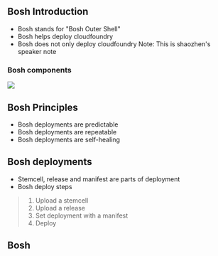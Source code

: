 ## Bosh Introduction
* Bosh stands for "Bosh Outer Shell"
* Bosh helps deploy cloudfoundry
* Bosh does not only deploy cloudfoundry
Note: This is shaozhen's speaker note


### Bosh components
![](http://docs.cloudfoundry.org/bosh/images/components.png)



## Bosh Principles

* Bosh deployments are predictable
* Bosh deployments are repeatable
* Bosh deployments are self-healing



## Bosh deployments

* Stemcell, release and manifest are parts of deployment
* Bosh deploy steps
> 1. Upload a stemcell
> 2. Upload a release
> 3. Set deployment with a manifest
> 4. Deploy



## Bosh
